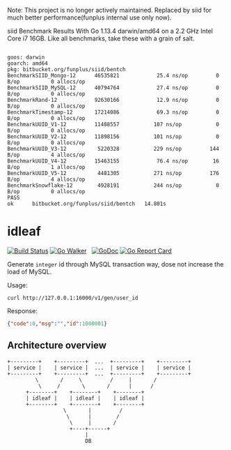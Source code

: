 Note: This project is no longer actively maintained. Replaced by siid for much better performance(funplus internal use only now).

siid Benchmark Results
With Go 1.13.4 darwin/amd64 on a 2.2 GHz Intel Core i7 16GB. Like all benchmarks, take these with a grain of salt.
```shell

goos: darwin
goarch: amd64
pkg: bitbucket.org/funplus/siid/bentch
BenchmarkSIID_Mongo-12      46535821            25.4 ns/op         0 B/op          0 allocs/op
BenchmarkSIID_MySQL-12      40794764            27.4 ns/op         0 B/op          0 allocs/op
BenchmarkRand-12            92630166            12.9 ns/op         0 B/op          0 allocs/op
BenchmarkTimestamp-12       17214086            69.3 ns/op         0 B/op          0 allocs/op
BenchmarkUUID_V1-12         11488557           107 ns/op           0 B/op          0 allocs/op
BenchmarkUUID_V2-12         11898156           101 ns/op           0 B/op          0 allocs/op
BenchmarkUUID_V3-12          5220328           229 ns/op         144 B/op          4 allocs/op
BenchmarkUUID_V4-12         15463155            76.4 ns/op        16 B/op          1 allocs/op
BenchmarkUUID_V5-12          4481305           271 ns/op         176 B/op          4 allocs/op
BenchmarkSnowflake-12        4928191           244 ns/op           0 B/op          0 allocs/op
PASS
ok      bitbucket.org/funplus/siid/bentch   14.801s
```


# idleaf
[![Build Status](https://travis-ci.org/timestee/idleaf.svg?branch=master)](https://travis-ci.org/timestee/idleaf) 
[![Go Walker](https://gowalker.org/api/v1/badge)](https://gowalker.org/github.com/timestee/idleaf)  
[![GoDoc](https://godoc.org/github.com/timestee/idleaf?status.svg)](https://godoc.org/github.com/timestee/idleaf)
[![Go Report Card](https://goreportcard.com/badge/github.com/timestee/idleaf)](https://goreportcard.com/report/github.com/timestee/idleaf)

Generate `integer` id through MySQL transaction way, dose not increase the load of MySQL.

Usage:
```shell
curl http://127.0.0.1:16000/v1/gen/user_id
```

Response:
```json
{"code":0,"msg":"","id":1000001}
```

## Architecture overview
```
+---------+    +---------+  ...  +---------+    +---------+
| service |    | service |  ...  | service |    | service |
+---------+    +---------+  ...  +---------+    +---------+
         \       /     \         /     |       /
          \     /       \       /      |      /
	  +--------+    +--------+    +--------+
	  | idleaf |    | idleaf |    | idleaf |
	  +--------+    +--------+    +--------+
                  \       |         /
                   \      |        /
                    \     |       /
                    +----+------+
                         |
                         DB
```
